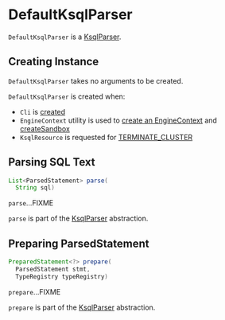 # DefaultKsqlParser

`DefaultKsqlParser` is a [KsqlParser](KsqlParser.md).

## Creating Instance

`DefaultKsqlParser` takes no arguments to be created.

`DefaultKsqlParser` is created when:

* `Cli` is [created](cli/Cli.md#KSQL_PARSER)
* `EngineContext` utility is used to [create an EngineContext](EngineContext.md#create) and [createSandbox](EngineContext.md#createSandbox)
* `KsqlResource` is requested for [TERMINATE_CLUSTER](rest/KsqlResource.md#TERMINATE_CLUSTER)

## <span id="parse"> Parsing SQL Text

```java
List<ParsedStatement> parse(
  String sql)
```

`parse`...FIXME

`parse` is part of the [KsqlParser](KsqlParser.md#parse) abstraction.

## <span id="prepare"> Preparing ParsedStatement

```java
PreparedStatement<?> prepare(
  ParsedStatement stmt,
  TypeRegistry typeRegistry)
```

`prepare`...FIXME

`prepare` is part of the [KsqlParser](KsqlParser.md#prepare) abstraction.
